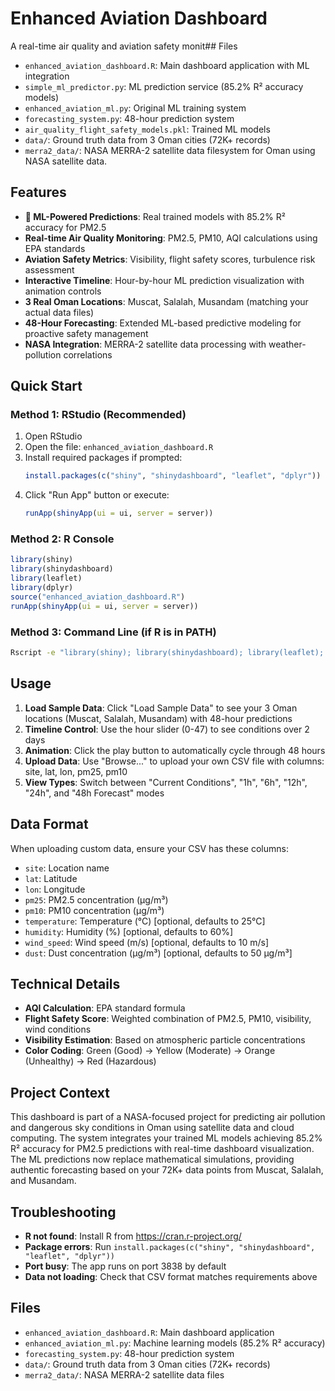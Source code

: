 # Enhanced Aviation Dashboard

A real-time air quality and aviation safety monit## Files

- `enhanced_aviation_dashboard.R`: Main dashboard application with ML integration
- `simple_ml_predictor.py`: ML prediction service (85.2% R² accuracy models)
- `enhanced_aviation_ml.py`: Original ML training system 
- `forecasting_system.py`: 48-hour prediction system
- `air_quality_flight_safety_models.pkl`: Trained ML models
- `data/`: Ground truth data from 3 Oman cities (72K+ records)
- `merra2_data/`: NASA MERRA-2 satellite data filesystem for Oman using NASA satellite data.

## Features

- **🤖 ML-Powered Predictions**: Real trained models with 85.2% R² accuracy for PM2.5
- **Real-time Air Quality Monitoring**: PM2.5, PM10, AQI calculations using EPA standards
- **Aviation Safety Metrics**: Visibility, flight safety scores, turbulence risk assessment
- **Interactive Timeline**: Hour-by-hour ML prediction visualization with animation controls
- **3 Real Oman Locations**: Muscat, Salalah, Musandam (matching your actual data files)
- **48-Hour Forecasting**: Extended ML-based predictive modeling for proactive safety management
- **NASA Integration**: MERRA-2 satellite data processing with weather-pollution correlations

## Quick Start

### Method 1: RStudio (Recommended)
1. Open RStudio
2. Open the file: `enhanced_aviation_dashboard.R`
3. Install required packages if prompted:
   ```r
   install.packages(c("shiny", "shinydashboard", "leaflet", "dplyr"))
   ```
4. Click "Run App" button or execute:
   ```r
   runApp(shinyApp(ui = ui, server = server))
   ```

### Method 2: R Console
```r
library(shiny)
library(shinydashboard)
library(leaflet)
library(dplyr)
source("enhanced_aviation_dashboard.R")
runApp(shinyApp(ui = ui, server = server))
```

### Method 3: Command Line (if R is in PATH)
```bash
Rscript -e "library(shiny); library(shinydashboard); library(leaflet); library(dplyr); source('enhanced_aviation_dashboard.R'); runApp(shinyApp(ui = ui, server = server))"
```

## Usage

1. **Load Sample Data**: Click "Load Sample Data" to see your 3 Oman locations (Muscat, Salalah, Musandam) with 48-hour predictions
2. **Timeline Control**: Use the hour slider (0-47) to see conditions over 2 days
3. **Animation**: Click the play button to automatically cycle through 48 hours
4. **Upload Data**: Use "Browse..." to upload your own CSV file with columns: site, lat, lon, pm25, pm10
5. **View Types**: Switch between "Current Conditions", "1h", "6h", "12h", "24h", and "48h Forecast" modes

## Data Format

When uploading custom data, ensure your CSV has these columns:
- `site`: Location name
- `lat`: Latitude
- `lon`: Longitude  
- `pm25`: PM2.5 concentration (µg/m³)
- `pm10`: PM10 concentration (µg/m³)
- `temperature`: Temperature (°C) [optional, defaults to 25°C]
- `humidity`: Humidity (%) [optional, defaults to 60%]
- `wind_speed`: Wind speed (m/s) [optional, defaults to 10 m/s]
- `dust`: Dust concentration (µg/m³) [optional, defaults to 50 µg/m³]

## Technical Details

- **AQI Calculation**: EPA standard formula
- **Flight Safety Score**: Weighted combination of PM2.5, PM10, visibility, wind conditions
- **Visibility Estimation**: Based on atmospheric particle concentrations
- **Color Coding**: Green (Good) → Yellow (Moderate) → Orange (Unhealthy) → Red (Hazardous)

## Project Context

This dashboard is part of a NASA-focused project for predicting air pollution and dangerous sky conditions in Oman using satellite data and cloud computing. The system integrates your trained ML models achieving 85.2% R² accuracy for PM2.5 predictions with real-time dashboard visualization. The ML predictions now replace mathematical simulations, providing authentic forecasting based on your 72K+ data points from Muscat, Salalah, and Musandam.

## Troubleshooting

- **R not found**: Install R from https://cran.r-project.org/
- **Package errors**: Run `install.packages(c("shiny", "shinydashboard", "leaflet", "dplyr"))`
- **Port busy**: The app runs on port 3838 by default
- **Data not loading**: Check that CSV format matches requirements above

## Files

- `enhanced_aviation_dashboard.R`: Main dashboard application
- `enhanced_aviation_ml.py`: Machine learning models (85.2% R² accuracy)
- `forecasting_system.py`: 48-hour prediction system
- `data/`: Ground truth data from 3 Oman cities (72K+ records)
- `merra2_data/`: NASA MERRA-2 satellite data files